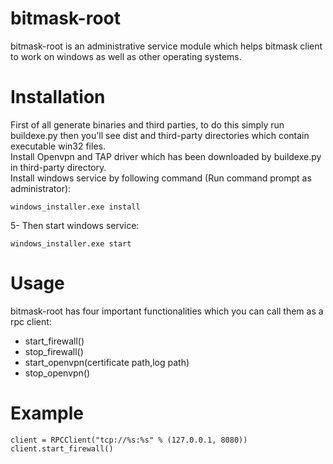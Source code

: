 # bitmask-root
bitmask-root is an administrative service module which helps bitmask client to work on windows as well as other operating systems.

# Installation
First of all generate binaries and third parties, to do this simply run buildexe.py then you'll see dist and third-party directories
which contain executable win32 files.<br/>
Install Openvpn and TAP driver which has been downloaded by buildexe.py in third-party directory.<br/>
Install windows service by following command (Run command prompt as administrator): <br />

```batch
windows_installer.exe install
```

5- Then start windows service:<br />

```batch
windows_installer.exe start
```

# Usage
bitmask-root has four important functionalities which you can call them as a rpc client:
<br />
<ul>
<li>start_firewall()</li>
<li>stop_firewall()</li>
<li>start_openvpn(certificate path,log path)</li>
<li>stop_openvpn()</li>
</ul>

# Example
```code
client = RPCClient("tcp://%s:%s" % (127.0.0.1, 8080))
client.start_firewall()
```

